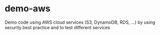 # demo-aws
Demo code using AWS cloud services (S3, DynamoDB, RDS, ...) by using security best practice and to test different services
